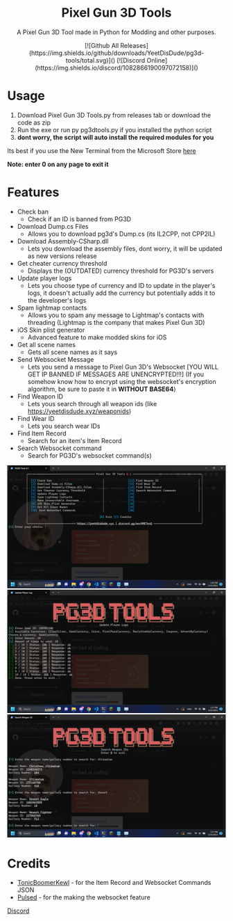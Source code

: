 
<h1 align="center">Pixel Gun 3D Tools</h1>
<p align="center">A Pixel Gun 3D Tool made in Python for Modding and other purposes.</p>

<p align="center">
  [![Github All Releases](https://img.shields.io/github/downloads/YeetDisDude/pg3d-tools/total.svg)]()
  [![Discord Online](https://img.shields.io/discord/1082866190097072158)]()
</p>
  
# Usage
1. Download Pixel Gun 3D Tools.py from releases tab or download the code as zip
2. Run the exe or run py pg3dtools.py if you installed the python script
3. **dont worry, the script will auto install the required modules for you**

Its best if you use the New Terminal from the Microsoft Store [here](https://apps.microsoft.com/store/detail/windows-terminal/9N0DX20HK701)

**Note: enter 0 on any page to exit it**
# Features
- Check ban
  - Check if an ID is banned from PG3D
- Download Dump.cs Files
  - Allows you to download pg3d's Dump.cs (its IL2CPP, not CPP2IL)
- Download Assembly-CSharp.dll
  - Lets you download the assembly files, dont worry, it will be updated as new versions release
- Get cheater currency threshold
  - Displays the (OUTDATED) currency threshold for PG3D's servers
- Update player logs
  - Lets you choose type of currency and ID to update in the player's logs, it doesn't actually add the currency but potentially adds it to the developer's logs
- Spam lightmap contacts
  - Allows you to spam any message to Lightmap's contacts with threading (Lightmap is the company that makes Pixel Gun 3D)
- iOS Skin plist generator
  - Advanced feature to make modded skins for iOS
- Get all scene names
  - Gets all scene names as it says
- Send Websocket Message
  - Lets you send a message to Pixel Gun 3D's Websocket [YOU WILL GET IP BANNED IF MESSAGES ARE UNENCRYPTED!!!] (If you somehow know how to encrypt using the websocket's encryption algorithm, be sure to paste it in __WITHOUT BASE64__)
- Find Weapon ID
  - Lets yous search through all weapon ids (like https://yeetdisdude.xyz/weaponids)
- Find Wear ID
  - Lets you search wear IDs
- Find Item Record
  - Search for an item's Item Record
- Search Websocket command
  - Search for PG3D's websocket command(s)
  
![Image1](/image/pg3dtools1.png)
![Image2](/image/pg3dtools2.png)
![Image3](/image/pg3dtools3.png)

# Credits
- [TonicBoomerKewl](https://github.com/TonicBoomerKewl) - for the Item Record and Websocket Commands JSON
- [Pulsed](https://github.com/ChrxnZ) - for the making the websocket feature

[Discord](https://discord.gg/wnr9ME7enQ)
